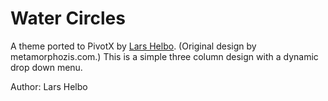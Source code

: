 # Water Circles

A theme ported to PivotX by [Lars Helbo](http://www.salldata.dk/). 
(Original design by metamorphozis.com.) This is a simple three column design
with a dynamic drop down menu.

Author: Lars Helbo
